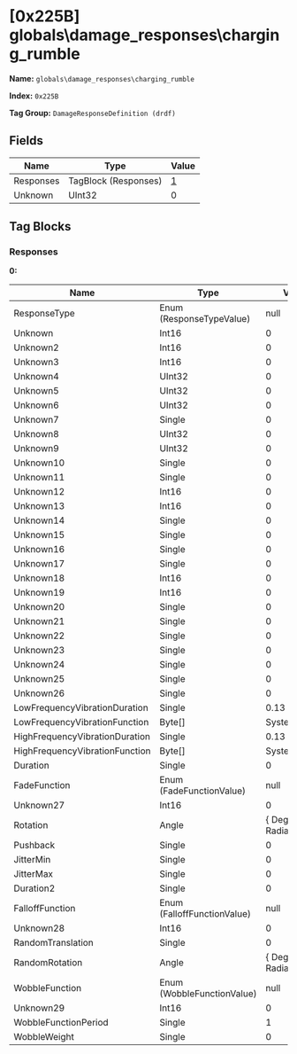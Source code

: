 # [0x225B] globals\damage_responses\charging_rumble

**Name:** ```globals\damage_responses\charging_rumble```

**Index:** ```0x225B```

**Tag Group:** ```DamageResponseDefinition (drdf)```

## Fields

Name	| Type	| Value
---	|---	|---	|
Responses	|TagBlock (Responses)	|[1](#responses)
Unknown	|UInt32	|0


## Tag Blocks

### Responses

**0:**

Name	| Type	| Value
---	|---	|---	|
ResponseType	|Enum (ResponseTypeValue)	|null
Unknown	|Int16	|0
Unknown2	|Int16	|0
Unknown3	|Int16	|0
Unknown4	|UInt32	|0
Unknown5	|UInt32	|0
Unknown6	|UInt32	|0
Unknown7	|Single	|0
Unknown8	|UInt32	|0
Unknown9	|UInt32	|0
Unknown10	|Single	|0
Unknown11	|Single	|0
Unknown12	|Int16	|0
Unknown13	|Int16	|0
Unknown14	|Single	|0
Unknown15	|Single	|0
Unknown16	|Single	|0
Unknown17	|Single	|0
Unknown18	|Int16	|0
Unknown19	|Int16	|0
Unknown20	|Single	|0
Unknown21	|Single	|0
Unknown22	|Single	|0
Unknown23	|Single	|0
Unknown24	|Single	|0
Unknown25	|Single	|0
Unknown26	|Single	|0
LowFrequencyVibrationDuration	|Single	|0.13
LowFrequencyVibrationFunction	|Byte[]	|System.Byte[]
HighFrequencyVibrationDuration	|Single	|0.13
HighFrequencyVibrationFunction	|Byte[]	|System.Byte[]
Duration	|Single	|0
FadeFunction	|Enum (FadeFunctionValue)	|null
Unknown27	|Int16	|0
Rotation	|Angle	|{ Degrees: 0, Radians: 0 }
Pushback	|Single	|0
JitterMin	|Single	|0
JitterMax	|Single	|0
Duration2	|Single	|0
FalloffFunction	|Enum (FalloffFunctionValue)	|null
Unknown28	|Int16	|0
RandomTranslation	|Single	|0
RandomRotation	|Angle	|{ Degrees: 0, Radians: 0 }
WobbleFunction	|Enum (WobbleFunctionValue)	|null
Unknown29	|Int16	|0
WobbleFunctionPeriod	|Single	|1
WobbleWeight	|Single	|0


